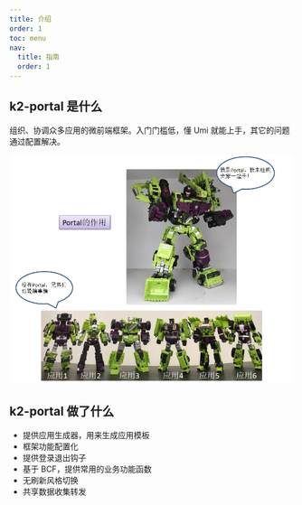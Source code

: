 ```yaml
---
title: 介绍
order: 1
toc: menu
nav:
  title: 指南
  order: 1
---
```


## k2-portal 是什么

组织、协调众多应用的微前端框架。入门门槛低，懂 Umi 就能上手，其它的问题通过配置解决。

![](../assets/guide_1.png)

## k2-portal 做了什么

- 提供应用生成器，用来生成应用模板
- 框架功能配置化
- 提供登录退出钩子
- 基于 BCF，提供常用的业务功能函数
- 无刷新风格切换
- 共享数据收集转发
